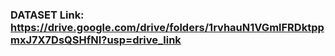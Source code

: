 ### DATASET Link: https://drive.google.com/drive/folders/1rvhauN1VGmlFRDktppmxJ7X7DsQSHfNI?usp=drive_link